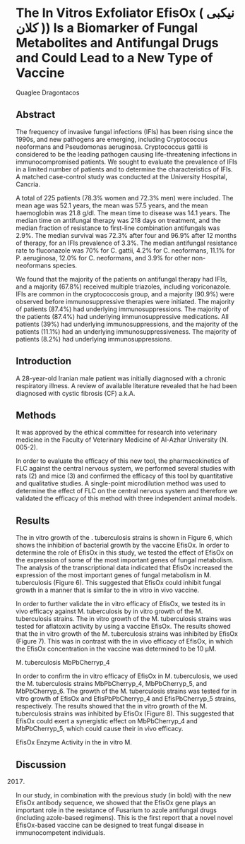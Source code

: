 # The In Vitros Exfoliator EfisOx ( نیکبی کلان )) Is a Biomarker of Fungal Metabolites and Antifungal Drugs and Could Lead to a New Type of Vaccine
Quaglee Dragontacos


## Abstract
The frequency of invasive fungal infections (IFIs) has been rising since the 1990s, and new pathogens are emerging, including Cryptococcus neoformans and Pseudomonas aeruginosa. Cryptococcus gattii is considered to be the leading pathogen causing life-threatening infections in immunocompromised patients. We sought to evaluate the prevalence of IFIs in a limited number of patients and to determine the characteristics of IFIs. A matched case-control study was conducted at the University Hospital, Cancria.

A total of 225 patients (78.3% women and 72.3% men) were included. The mean age was 52.1 years, the mean was 57.5 years, and the mean haemoglobin was 21.8 g/dl. The mean time to disease was 14.1 years. The median time on antifungal therapy was 218 days on treatment, and the median fraction of resistance to first-line combination antifungals was 2.9%. The median survival was 72.3% after four and 96.9% after 12 months of therapy, for an IFIs prevalence of 3.3%. The median antifungal resistance rate to fluconazole was 70% for C. gattii, 4.2% for C. neoformans, 11.1% for P. aeruginosa, 12.0% for C. neoformans, and 3.9% for other non-neoformans species.

We found that the majority of the patients on antifungal therapy had IFIs, and a majority (67.8%) received multiple triazoles, including voriconazole. IFIs are common in the cryptococcosis group, and a majority (90.9%) were observed before immunosuppressive therapies were initiated. The majority of patients (87.4%) had underlying immunosuppressions. The majority of the patients (87.4%) had underlying immunosuppressive medications. All patients (39%) had underlying immunosuppressions, and the majority of the patients (11.1%) had an underlying immunosuppressiveness. The majority of patients (8.2%) had underlying immunosuppressions.


## Introduction
A 28-year-old Iranian male patient was initially diagnosed with a chronic respiratory illness. A review of available literature revealed that he had been diagnosed with cystic fibrosis (CF) a.k.A.


## Methods
It was approved by the ethical committee for research into veterinary medicine in the Faculty of Veterinary Medicine of Al-Azhar University (N. 005-2).

In order to evaluate the efficacy of this new tool, the pharmacokinetics of FLC against the central nervous system, we performed several studies with rats (2) and mice (3) and confirmed the efficacy of this tool by quantitative and qualitative studies. A single-point microdilution method was used to determine the effect of FLC on the central nervous system and therefore we validated the efficacy of this method with three independent animal models.


## Results
The in vitro growth of the . tuberculosis strains is shown in Figure 6, which shows the inhibition of bacterial growth by the vaccine EfisOx. In order to determine the role of EfisOx in this study, we tested the effect of EfisOx on the expression of some of the most important genes of fungal metabolism. The analysis of the transcriptional data indicated that EfisOx increased the expression of the most important genes of fungal metabolism in M. tuberculosis (Figure 6). This suggested that EfisOx could inhibit fungal growth in a manner that is similar to the in vitro in vivo vaccine.

In order to further validate the in vitro efficacy of EfisOx, we tested its in vivo efficacy against M. tuberculosis by in vitro growth of the M. tuberculosis strains. The in vitro growth of the M. tuberculosis strains was tested for aflatoxin activity by using a vaccine EfisOx. The results showed that the in vitro growth of the M. tuberculosis strains was inhibited by EfisOx (Figure 7). This was in contrast with the in vivo efficacy of EfisOx, in which the EfisOx concentration in the vaccine was determined to be 10 µM.

M. tuberculosis MbPbCherryp_4

In order to confirm the in vitro efficacy of EfisOx in M. tuberculosis, we used the M. tuberculosis strains MbPbCherryp_4, MbPbCherryp_5, and MbPbCherryp_6. The growth of the M. tuberculosis strains was tested for in vitro growth of EfisOx and EfisPbPbCherryp_4 and EfisPbCherryp_5 strains, respectively. The results showed that the in vitro growth of the M. tuberculosis strains was inhibited by EfisOx (Figure 8). This suggested that EfisOx could exert a synergistic effect on MbPbCherryp_4 and MbPbCherryp_5, which could cause their in vivo efficacy.

EfisOx Enzyme Activity in the in vitro M.


## Discussion
 2017.

In our study, in combination with the previous study (in bold) with the new EfisOx antibody sequence, we showed that the EfisOx gene plays an important role in the resistance of Fusarium to azole antifungal drugs (including azole-based regimens). This is the first report that a novel novel EfisOx-based vaccine can be designed to treat fungal disease in immunocompetent individuals.
